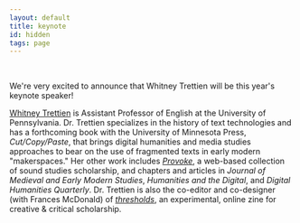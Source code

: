 ```yaml
---
layout: default
title: keynote
id: hidden
tags: page
---
```


<br/>

We're very excited to announce that Whitney Trettien will be this year's keynote speaker! 

[Whitney Trettien](http://whitneyannetrettien.com/) is Assistant Professor of English at the University of Pennsylvania. Dr. Trettien specializes in the history of text technologies and has a forthcoming book with the University of Minnesota Press, *Cut/Copy/Paste*, that brings digital humanities and media studies approaches to bear on the use of fragmented texts in early modern "makerspaces." Her other work includes [*Provoke*](http://soundboxproject.com/), a web-based collection of sound studies scholarship, and chapters and articles in *Journal of Medieval and Early Modern Studies*, *Humanities and the Digital*, and *Digital Humanities Quarterly*. Dr. Trettien is also the co-editor and co-designer (with Frances McDonald) of [*thresholds*](http://openthresholds.org), an experimental, online zine for creative & critical scholarship.
